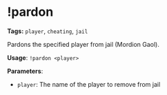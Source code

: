 # !pardon

**Tags:** `player`, `cheating`, `jail`

Pardons the specified player from jail (Mordion Gaol).

**Usage**: `!pardon <player>`

**Parameters**:
- `player`: The name of the player to remove from jail
